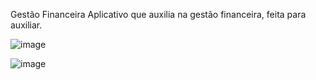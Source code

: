 Gestão Financeira
Aplicativo que auxilia na gestão financeira, feita para auxiliar.


![image](https://user-images.githubusercontent.com/126597972/227101507-64b71f8f-db86-4888-8154-15aee8de6271.png)


![image](https://user-images.githubusercontent.com/126597972/228700914-2238af98-9ce9-4063-ab8d-2af3f18f4d01.png)
